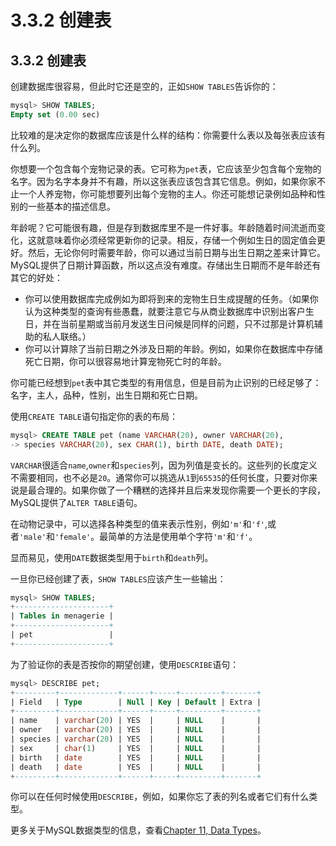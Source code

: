 # 3.3.2 创建表

## 3.3.2 创建表
创建数据库很容易，但此时它还是空的，正如`SHOW TABLES`告诉你的：
```sql
mysql> SHOW TABLES;
Empty set (0.00 sec)
```
比较难的是决定你的数据库应该是什么样的结构：你需要什么表以及每张表应该有什么列。

你想要一个包含每个宠物记录的表。它可称为`pet`表，它应该至少包含每个宠物的名字。因为名字本身并不有趣，所以这张表应该包含其它信息。例如，如果你家不止一个人养宠物，你可能想要列出每个宠物的主人。你还可能想记录例如品种和性别的一些基本的描述信息。

年龄呢？它可能很有趣，但是存到数据库里不是一件好事。年龄随着时间流逝而变化，这就意味着你必须经常更新你的记录。相反，存储一个例如生日的固定值会更好。然后，无论你何时需要年龄，你可以通过当前日期与出生日期之差来计算它。MySQL提供了日期计算函数，所以这点没有难度。存储出生日期而不是年龄还有其它的好处：

* 你可以使用数据库完成例如为即将到来的宠物生日生成提醒的任务。（如果你认为这种类型的查询有些愚蠢，就要注意它与从商业数据库中识别出客户生日，并在当前星期或当前月发送生日问候是同样的问题，只不过那是计算机辅助的私人联络。）
* 你可以计算除了当前日期之外涉及日期的年龄。例如，如果你在数据库中存储死亡日期，你可以很容易地计算宠物死亡时的年龄。

你可能已经想到`pet`表中其它类型的有用信息，但是目前为止识别的已经足够了：名字，主人，品种，性别，出生日期和死亡日期。

使用`CREATE TABLE`语句指定你的表的布局：
```SQL
mysql> CREATE TABLE pet (name VARCHAR(20), owner VARCHAR(20),
-> species VARCHAR(20), sex CHAR(1), birth DATE, death DATE);
```
`VARCHAR`很适合`name`,`owner`和`species`列，因为列值是变长的。这些列的长度定义不需要相同，也不必是`20`。通常你可以挑选从`1`到`65535`的任何长度，只要对你来说是最合理的。如果你做了一个糟糕的选择并且后来发现你需要一个更长的字段，MySQL提供了`ALTER TABLE`语句。

在动物记录中，可以选择各种类型的值来表示性别，例如`'m'`和`'f'`,或者`'male'`和`'female'`。最简单的方法是使用单个字符`'m'`和`'f'`。

显而易见，使用`DATE`数据类型用于`birth`和`death`列。

一旦你已经创建了表，`SHOW TABLES`应该产生一些输出：
```SQL
mysql> SHOW TABLES;
+---------------------+
| Tables in menagerie |
+---------------------+
| pet                 |
+---------------------+
```
为了验证你的表是否按你的期望创建，使用`DESCRIBE`语句：
```SQL
mysql> DESCRIBE pet;
+---------+-------------+------+-----+---------+-------+
| Field   | Type        | Null | Key | Default | Extra |
+---------+-------------+------+-----+---------+-------+
| name    | varchar(20) | YES  |     | NULL    |       |
| owner   | varchar(20) | YES  |     | NULL    |       |
| species | varchar(20) | YES  |     | NULL    |       |
| sex     | char(1)     | YES  |     | NULL    |       |
| birth   | date        | YES  |     | NULL    |       |
| death   | date        | YES  |     | NULL    |       |
+---------+-------------+------+-----+---------+-------+
```
你可以在任何时候使用`DESCRIBE`，例如，如果你忘了表的列名或者它们有什么类型。

更多关于MySQL数据类型的信息，查看[Chapter 11, Data Types](#)。

